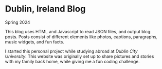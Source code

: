 # Dublin, Ireland Blog
Spring 2024

This blog uses HTML and Javascript to read JSON files, and output blog posts. Posts consist of different elements like photos, captions, paragraphs, music widgets, and fun facts.

I started this personal project while studying abroad at _Dublin City University_.
This website was originally set up to share pictures and stories with my family back home, while giving me a fun coding challenge.
